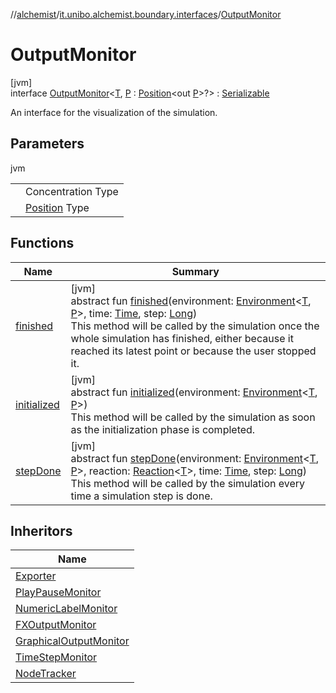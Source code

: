 //[alchemist](../../../index.md)/[it.unibo.alchemist.boundary.interfaces](../index.md)/[OutputMonitor](index.md)

# OutputMonitor

[jvm]\
interface [OutputMonitor](index.md)<[T](index.md), [P](index.md) : [Position](../../it.unibo.alchemist.model.interfaces/-position/index.md)<out [P](index.md)>?> : [Serializable](https://docs.oracle.com/javase/8/docs/api/java/io/Serializable.html)

An interface for the visualization of the simulation.

## Parameters

jvm

| | |
|---|---|
| <T> | Concentration Type |
| <P> | [Position](../../it.unibo.alchemist.model.interfaces/-position/index.md) Type |

## Functions

| Name | Summary |
|---|---|
| [finished](finished.md) | [jvm]<br>abstract fun [finished](finished.md)(environment: [Environment](../../it.unibo.alchemist.model.interfaces/-environment/index.md)<[T](index.md), [P](index.md)>, time: [Time](../../it.unibo.alchemist.model.interfaces/-time/index.md), step: [Long](https://kotlinlang.org/api/latest/jvm/stdlib/kotlin/-long/index.html))<br>This method will be called by the simulation once the whole simulation has finished, either because it reached its latest point or because the user stopped it. |
| [initialized](initialized.md) | [jvm]<br>abstract fun [initialized](initialized.md)(environment: [Environment](../../it.unibo.alchemist.model.interfaces/-environment/index.md)<[T](index.md), [P](index.md)>)<br>This method will be called by the simulation as soon as the initialization phase is completed. |
| [stepDone](step-done.md) | [jvm]<br>abstract fun [stepDone](step-done.md)(environment: [Environment](../../it.unibo.alchemist.model.interfaces/-environment/index.md)<[T](index.md), [P](index.md)>, reaction: [Reaction](../../it.unibo.alchemist.model.interfaces/-reaction/index.md)<[T](index.md)>, time: [Time](../../it.unibo.alchemist.model.interfaces/-time/index.md), step: [Long](https://kotlinlang.org/api/latest/jvm/stdlib/kotlin/-long/index.html))<br>This method will be called by the simulation every time a simulation step is done. |

## Inheritors

| Name |
|---|
| [Exporter](../../it.unibo.alchemist.loader.export/-exporter/index.md) |
| [PlayPauseMonitor](../../it.unibo.alchemist.boundary.monitor/-play-pause-monitor/index.md) |
| [NumericLabelMonitor](../../it.unibo.alchemist.boundary.monitor.generic/-numeric-label-monitor/index.md) |
| [FXOutputMonitor](../-f-x-output-monitor/index.md) |
| [GraphicalOutputMonitor](../-graphical-output-monitor/index.md) |
| [TimeStepMonitor](../../it.unibo.alchemist.boundary.monitors/-time-step-monitor/index.md) |
| [NodeTracker](../../it.unibo.alchemist.boundary.monitors/-node-tracker/index.md) |
